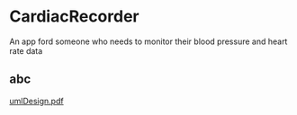# CardiacRecorder
An app ford someone who needs to monitor their blood pressure and heart rate data
## abc
[umlDesign.pdf](https://github.com/rakibMahmud/CardiacRecorder/files/9032915/umlDesign.pdf)

